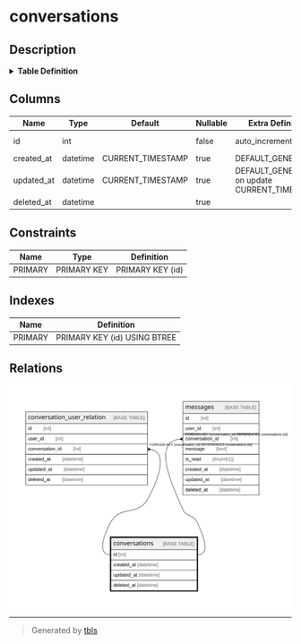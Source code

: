 # conversations

## Description

<details>
<summary><strong>Table Definition</strong></summary>

```sql
CREATE TABLE `conversations` (
  `id` int NOT NULL AUTO_INCREMENT,
  `created_at` datetime DEFAULT CURRENT_TIMESTAMP,
  `updated_at` datetime DEFAULT CURRENT_TIMESTAMP ON UPDATE CURRENT_TIMESTAMP,
  `deleted_at` datetime DEFAULT NULL,
  PRIMARY KEY (`id`)
) ENGINE=InnoDB AUTO_INCREMENT=[Redacted by tbls] DEFAULT CHARSET=utf8mb4 COLLATE=utf8mb4_0900_ai_ci
```

</details>

## Columns

| Name | Type | Default | Nullable | Extra Definition | Children | Parents | Comment |
| ---- | ---- | ------- | -------- | ---------------- | -------- | ------- | ------- |
| id | int |  | false | auto_increment | [conversation_user_relation](conversation_user_relation.md) [messages](messages.md) |  |  |
| created_at | datetime | CURRENT_TIMESTAMP | true | DEFAULT_GENERATED |  |  |  |
| updated_at | datetime | CURRENT_TIMESTAMP | true | DEFAULT_GENERATED on update CURRENT_TIMESTAMP |  |  |  |
| deleted_at | datetime |  | true |  |  |  |  |

## Constraints

| Name | Type | Definition |
| ---- | ---- | ---------- |
| PRIMARY | PRIMARY KEY | PRIMARY KEY (id) |

## Indexes

| Name | Definition |
| ---- | ---------- |
| PRIMARY | PRIMARY KEY (id) USING BTREE |

## Relations

![er](conversations.svg)

---

> Generated by [tbls](https://github.com/k1LoW/tbls)
